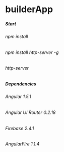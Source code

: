 # builderApp

##### Start
###### npm install
###### npm install http-server -g
###### http-server

##### Dependencies
###### Angular 1.5.1
###### Angular UI Router 0.2.18
###### Firebase 2.4.1
###### AngularFire 1.1.4
